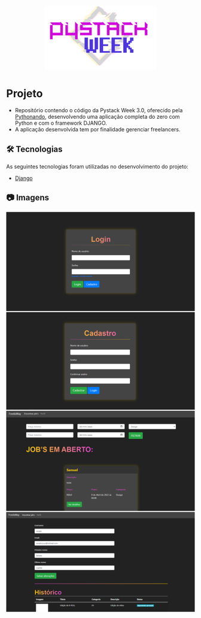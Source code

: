 <h1 align="center">
  <img src="media/logo.png" width="300px" alt="psw3.0" />
</h1>

# Projeto
- Repositório contendo o código da Pystack Week 3.0, oferecido pela [Pythonando][pythonando], desenvolvendo uma aplicação completa do zero com Python e com o framework DJANGO.
- A aplicação desenvolvida tem por finalidade gerenciar freelancers.

## 🛠 Tecnologias

As seguintes tecnologias foram utilizadas no desenvolvimento do projeto:

- [Django][django]

## 📷 Imagens

<kbd>
  <img src="media/login.png" alt="login" width="600" />
</kbd>

<kbd>
  <img src="media/cadastro.png" alt="cadastro" width="600" />
</kbd>

<kbd>
  <img src="media/jobs.png" alt="jobs" width="600" />
</kbd>

<kbd>
  <img src="media/perfil.png" alt="perfil" width="600" />
</kbd>

[pythonando]: https://pythonando.com.br/
[django]: https://www.djangoproject.com/
